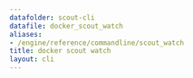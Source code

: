 ```yaml
---
datafolder: scout-cli
datafile: docker_scout_watch
aliases:
- /engine/reference/commandline/scout_watch
title: docker scout watch
layout: cli
---
```


<!--
此页面是根据 Docker 源代码自动生成的。如果您想建议更改此处显示的文本，请在 GitHub 上的源代码仓库中打开一个工单：

https://github.com/docker/scout-cli
-->
